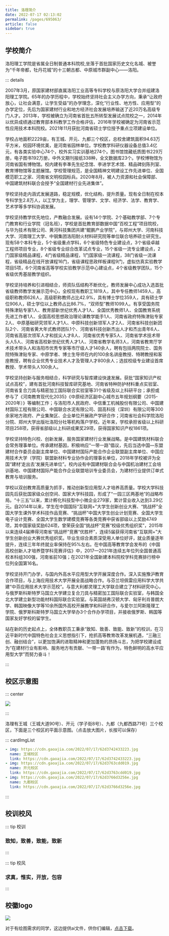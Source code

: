 ```yaml
---
title: 洛理简介
date: 2022-07-17 02:13:02
permalink: /pages/695063/
article: false
sidebar: true
---
```


## 学校简介

洛阳理工学院是省属全日制普通本科院校,坐落于首批国家历史文化名城、被誉为“千年帝都，牡丹花城”的十三朝古都、中原城市群副中心——洛阳。

::: details

 2007年3月，原国家建材部直属洛阳工业高等专科学校与原洛阳大学合并组建洛阳理工学院。65年的办学历程中，学校始终坚持社会主义办学方向，秉承“让政府放心，让社会满意，让学生受益”的办学理念，深化“行业性、地方性、应用型”的办学定位，先后为国家建材行业和地方经济社会发展培养输送了近20万名高级专门人才。2013年，学校被确立为河南省首批五所转型发展试点院校之一，2014年以优异成绩通过教育部本科教学工作合格评估，2016年学校被确定为河南省示范性应用技术本科院校。2021年11月获批河南省硕士学位授予重点立项建设单位。

 学校占地面积2229亩，有王城、开元、九都三个校区，总校舍建筑面积94.63万平方米，校园环境优美，是河南省园林单位。学校教学科研仪器设备总值3.4亿元，有各类实验中心74个，校外实习实训基地274个。图书馆馆藏纸质图书229万册，电子图书192万册，中外文期刊报纸338种，全文数据库23个。学校博物馆为河南省国有博物馆。校内建有李凖先生纪念馆、李进学艺术馆、精品碑刻陈列室、教育博物馆等主题展馆。学校管理规范，是全国精神文明建设工作先进单位、全国模范职工之家、河南省文明校园标兵。2020年8月，被人力资源和社会保障部、中国建筑材料联合会授予“全国建材行业先进集体”。

 学校坚持走内涵式发展道路，稳定规模，优化结构，提升质量。现有全日制在校本专科学生2.8万人，以工学为主，理学、管理学、文学、经济学、法学、教育学、艺术学等多学科协调发展。

学校坚持教学优先地位，产教融合发展。设有14个学院、2个基础教学部、7个专门教育和行业学院（冠名班），学校是首批教育部数据中国“百校工程”项目院校，与华为技术有限公司、黄河科技集团共建“鲲鹏产业学院”，与郑州大学、河南科技大学、河南理工大学、中钢集团洛阳耐火材料研究院等单位联合培养硕士研究生。现有58个本科专业，5个省级重点学科，6个省级特色专业建设点，3个省级卓越工程师项目专业，8个省级专业综合改革试点专业，15个省级一流专业建设点，2门国家级精品课程，4门省级精品课程，1门国家级一流课程，38门省级一流课程，省级精品在线开放课程16门，省级课程思政样板课程9门，虚拟仿真实验教学项目5项，6个河南省高等学校实验教学示范中心建设点，4个省级教学团队，15个省级优秀基层教学组织。

 学校坚持培养和引进相结合，师资队伍结构不断优化，教师发展中心成功入选首批省级教师教学发展示范中心，全校现有教职工1819人，其中专任教师1459人，高级职称教师626人，高级职称教师占比42.9%，具有博士学位359人，具有硕士学位906人，硕士学位以上教师占比86.7%，“双师型”教师1099人。有享受国务院特殊津贴专家1人、教育部新世纪优秀人才1人、全国优秀教师1人、全国教育系统先进工作者1人、全国高校思想政治理论课教学能手1人、河南省政府特殊津贴专家2人、中原基础研究领军人才1人、中原科技创新领军人才2人、河南省科技创新团队2个、河南省黄大年式教师团队1个、河南省科技创新杰出人才和杰出青年6人、河南省高层次领军人才和拔尖人才8人、河南省优秀专家5人、河南省学术技术带头人5人、河南省高校新世纪优秀人才1人、河南省教学名师3人，河南省教育厅学术技术带头人和洛阳市优秀专家等市厅级人才140余人，聘有包括两院院士、国务院特殊津贴专家、中原学者、博士生导师在内的100余名讲座教授、特聘教授和客座教授，聘有企业优秀专业技术人才及管理人才800余人；选拔校级专业建设首席教授、学术带头人100余人。

 学校坚持创新与服务相结合，科学研究与智库建设快速发展。获批“国家知识产权试点高校”，建有首批河南科技智库研究基地、河南省特种防护材料重点实验室、河南省复合刀具与精密加工国际联合实验室等31个省级及以上科研平台；承担或参与了《河南教育现代化2035》《中原经济区副中心城市五年规划纲要（2015-2020年）》等编制工作；与洛阳市人民政府、中信重工机械股份有限公司、中国建材国际工程有限公司、中国联合水泥有限公司、固高科技（深圳）有限公司等300余家地方政府、产业集聚区、企业单位开展政产学研合作；河南省社会科学院洛阳分院、郑州大学出版社洛阳分社等机构落户学校。近年来，学校承担省级以上科研项目258项，获得省部级以上科研成果奖29项，获得国家知识产权1861项。

 学校坚持特色兴校、创新发展，服务国家建材行业发展战略。是中国建筑材料联合会常务理事单位。传承建材基因，积极响应“一带一路”倡议，先后当选中国—东盟建材合作委员会副主席单位、中国建材国际产能合作企业联盟副主席单位、中国应用技术大学（学院）联盟新材料专业协作会的理事长单位，2018年学校被评为全国“建材‘走出去’发展先进单位”。校内设有中国建材联合会与中国机冶建材工会培训基地、中国建材国际产能合作企业联盟培训专业委员会，为建材行业提供订单式教育与培训服务。

 学校以双创教育高质量为抓手，推动创新型应用型人才培养高质量。学校大学科技园先后获批国家级众创空间、国家大学科技园，形成了“一园三区两基地”的战略布局。“十三五”以来，累计孵化科技型中小微企业279家，累计营业收入达到3.29亿元。自2014年以来，学生在中国国际“互联网+”大学生创新创业大赛、“挑战杯”全国大学生课外学术科技作品竞赛、“挑战杯”中国大学生创业计划竞赛、全国大学生电子设计竞赛、全国大学生数学建模竞赛等各类竞赛中获省部级以上奖励4749项，其中国家级奖励624项，曾荣获全国“挑战杯”竞赛“校级优秀组织奖”，2015年以来连续4届捧得河南省“挑战杯”竞赛“优胜杯”，连续5届获得河南省“互联网+”大学生创新创业大赛优秀组织奖。毕业生综合素质深受用人单位好评，就业质量逐年提升，连续三年年终就业率保持在95%左右。在中国高等教育学会发布的《中国高校创新人才培养暨学科竞赛评估》中，2017—2021年连续五年位列全国普通高校本科组300强，河南省前10强；在2021年全国新建本科院校学科竞赛排行榜中位列全国第16名。

 学校坚持开门办学，与国内外高水平应用型大学开展深度合作。深入实施豫沪教育合作项目，与上海应用技术大学开展全面战略合作。与芬兰坦佩雷应用科学大学共建“中芬应用技术大学示范校”。与意大利都灵理工大学联合建立了材料研究中心，与俄罗斯科斯特罗马国立大学建立复合刀具与精密加工国际联合实验室，与韩国全北大学建立新型功能材料国际联合实验室。与英国胡弗汉顿大学、匈牙利肖普朗大学、韩国映像大学等10余所国外高校开展教学和科研合作，与爱尔兰阿斯隆理工学院、俄罗斯科斯特罗马国立大学举办3个合作办学项目，并接收俄罗斯、韩国等国家友好学校的留学生。

 站在新的历史起点上，全体教职员工秉承“致知、致善、致能、致新”的校训，在习近平新时代中国特色社会主义思想指引下，抢抓高等教育改革发展机遇，“三融三创、融创结合”，以更加饱满的进取精神和更加蓬勃的昂扬斗志，为把学校建设成为“在建材行业有影响、服务地方有贡献、‘一带一路’有作为，特色鲜明的高水平应用型大学”而努力奋斗！

:::

## 校区示意图

::: center

![](https://www.lit.edu.cn/__local/0/F9/B1/9CBBF6891E3BBEB4FEB25A94EAC_DBB88E9F_1AA65.jpg?e=.jpg)

:::


洛理有王城（王城大道90号）、开元（学子街8号）、九都（九都西路71号）三个校区，下面是三个校区的平面示意图。（点击放大图片，长按可以保存）






::: cardImgList
```yaml
- img: https://cdn.gaoajia.com/2022/07/17/62d3742433223.jpg
  name: 王城校区
  link: https://cdn.gaoajia.com/2022/07/17/62d3742433223.jpg
- img: https://cdn.gaoajia.com/2022/07/17/62d3763cdd019.jpg
  name: 开元校区
  link: https://cdn.gaoajia.com/2022/07/17/62d3763cdd019.jpg
- img: https://cdn.gaoajia.com/2022/07/17/62d3766d3256e.jpg
  name: 九都校区
  link: https://cdn.gaoajia.com/2022/07/17/62d3766d3256e.jpg
```
:::

## 校训校风 <Badge text="牢记哟"/>

::: tip 校训 
### 致知，致善，致能，致新
:::


::: tip 校风
### 求真，惟实，开放，包容
:::


## 校徽logo


![](https://cdn.gaoajia.com/2022/07/17/62d37dba8711f.jpeg)


对于有绘图需求的同学，这边提供ai文件，供你们编辑，[点击下载](http://www.gaoajia.com/image/%E6%B4%9B%E9%98%B3%E7%90%86%E5%B7%A5%E5%AD%A6%E9%99%A2.ai)。
